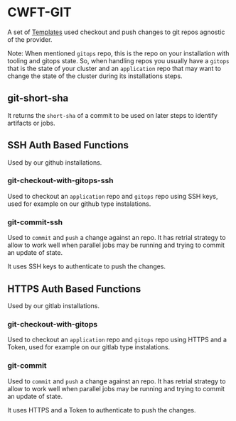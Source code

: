 # CWFT-GIT

A set of [Templates](https://github.com/kubefirst/gitops-template/blob/main/components/argo-cwfts/cwft-git.yaml) used checkout and push changes to git repos agnostic of the provider. 

Note: When mentioned `gitops` repo, this is the repo on your installation with tooling and gitops state. So, when handling repos you usually have a `gitops` that is the state of your cluster and an `application` repo that may want to change the state of the cluster during its installations steps. 

##  git-short-sha

It returns the `short-sha` of a commit to be used on later steps to identify artifacts or jobs. 

## SSH Auth Based Functions

Used by our github installations. 

### git-checkout-with-gitops-ssh
Used to checkout an `application` repo and `gitops` repo using SSH keys, used for example on our github type instalations. 

### git-commit-ssh

Used to `commit` and `push` a change against an repo. It has retrial strategy to allow to work well when parallel jobs may be running and trying to commit an update of state. 

It uses SSH keys to authenticate to push the changes. 


## HTTPS Auth Based Functions

Used by our gitlab installations. 

### git-checkout-with-gitops
Used to checkout an `application` repo and `gitops` repo using HTTPS and a Token, used for example on our gitlab type instalations. 

### git-commit

Used to `commit` and `push` a change against an repo. It has retrial strategy to allow to work well when parallel jobs may be running and trying to commit an update of state. 

It uses  HTTPS and a Token to authenticate to push the changes. 

